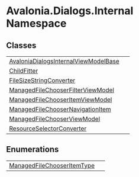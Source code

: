 # Avalonia.Dialogs.Internal Namespace






## Classes
<table>
<tr>
<td><a href="T_Avalonia_Dialogs_Internal_AvaloniaDialogsInternalViewModelBase">AvaloniaDialogsInternalViewModelBase</a></td>
<td> </td>
</tr>
<tr>
<td><a href="T_Avalonia_Dialogs_Internal_ChildFitter">ChildFitter</a></td>
<td> </td>
</tr>
<tr>
<td><a href="T_Avalonia_Dialogs_Internal_FileSizeStringConverter">FileSizeStringConverter</a></td>
<td> </td>
</tr>
<tr>
<td><a href="T_Avalonia_Dialogs_Internal_ManagedFileChooserFilterViewModel">ManagedFileChooserFilterViewModel</a></td>
<td> </td>
</tr>
<tr>
<td><a href="T_Avalonia_Dialogs_Internal_ManagedFileChooserItemViewModel">ManagedFileChooserItemViewModel</a></td>
<td> </td>
</tr>
<tr>
<td><a href="T_Avalonia_Dialogs_Internal_ManagedFileChooserNavigationItem">ManagedFileChooserNavigationItem</a></td>
<td> </td>
</tr>
<tr>
<td><a href="T_Avalonia_Dialogs_Internal_ManagedFileChooserViewModel">ManagedFileChooserViewModel</a></td>
<td> </td>
</tr>
<tr>
<td><a href="T_Avalonia_Dialogs_Internal_ResourceSelectorConverter">ResourceSelectorConverter</a></td>
<td> </td>
</tr>
</table>

## Enumerations
<table>
<tr>
<td><a href="T_Avalonia_Dialogs_Internal_ManagedFileChooserItemType">ManagedFileChooserItemType</a></td>
<td> </td>
</tr>
</table>
